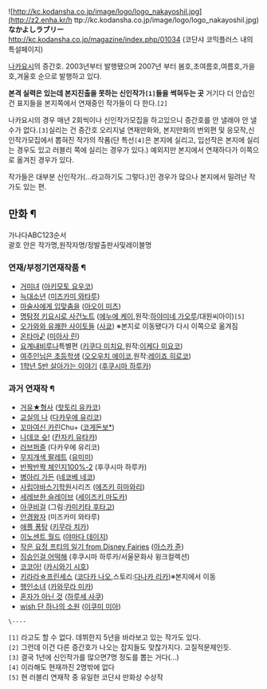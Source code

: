 ![http://kc.kodansha.co.jp/image/logo/logo_nakayoshil.jpg](http://z2.enha.kr/h
ttp://kc.kodansha.co.jp/image/logo/logo_nakayoshil.jpg)  
**なかよしラブリー**  
<http://kc.kodansha.co.jp/magazine/index.php/01034> (코단샤 코믹플러스 내의 특설페이지)

[나카요시](%EB%82%98%EC%B9%B4%EC%9A%94%EC%8B%9C.md)의 증간호. 2003년부터 발행됐으며 2007년
부터 봄호,초여름호,여름호,가을호,겨울호 순으로 발행하고 있다.

**본격 실력은 있는데 본지진출을 못하는 신인작가`[1]`들을 썩혀두는 곳** 거기다 더 안습인 건 표지들을 본지쪽에서 연재중인 작가들이 다 한다.`[2]`

나카요시의 경우 매년 2회씩이나 신인작가모집을 하고있으니 증간호를 안 낼래야 안 낼수가 없다.`[3]`실리는 건 증간호 오리지널 연재만화와,
본지만화의 번외편 및 응모작,신인작가모집에서 뽑혀진 작가의 작품(단 특선`[4]`은 본지에 실리고, 입선작은 본지에 실리는 경우도 있고
러블리 쪽에 실리는 경우가 있다.) 예외지만 본지에서 연재하다가 이쪽으로 옮겨진 경우가 있다.

작가들은 대부분 신인작가(...라고하기도 그렇다.)인 경우가 많으나 본지에서 밀려난 작가도 있는 편.  

## 만화 ¶

가나다ABC123순서  
괄호 안은 작가명,원작자명/정발출판사및레이블명

### 연재/부정기연재작품 ¶

  * [거미녀](%EA%B1%B0%EB%AF%B8%EB%85%80.md) ([아키모토 요우코](%EC%95%84%ED%82%A4%EB%AA%A8%ED%86%A0%20%EC%9A%94%EC%9A%B0%EC%BD%94.md))
  * [늑대소년](%EB%8A%91%EB%8C%80%EC%86%8C%EB%85%84.md) ([미즈카미 와타루](%EB%AF%B8%EC%A6%88%EC%B9%B4%EB%AF%B8%20%EC%99%80%ED%83%80%EB%A3%A8.md))
  * [마술사에게 입맞춤을](%EB%A7%88%EC%88%A0%EC%82%AC%EC%97%90%EA%B2%8C%20%EC%9E%85%EB%A7%9E%EC%B6%A4%EC%9D%84.md) ([아오이 미츠](%EC%95%84%EC%98%A4%EC%9D%B4%20%EB%AF%B8%EC%B8%A0.md))
  * [명탐정 키요시로 사건노트](%EB%AA%85%ED%83%90%EC%A0%95%20%ED%82%A4%EC%9A%94%EC%8B%9C%EB%A1%9C%20%EC%82%AC%EA%B1%B4%EB%85%B8%ED%8A%B8.md) ([에누에 케이](%EC%97%90%EB%88%84%EC%97%90%20%EC%BC%80%EC%9D%B4.md),원작:[하야미네 가오루](%ED%95%98%EC%95%BC%EB%AF%B8%EB%84%A4%20%EA%B0%80%EC%98%A4%EB%A3%A8.md)/대원씨아이)`[5]`
  * [오가와와 유쾌한 사이토들](%EC%98%A4%EA%B0%80%EC%99%80%EC%99%80%20%EC%9C%A0%EC%BE%8C%ED%95%9C%20%EC%82%AC%EC%9D%B4%ED%86%A0%EB%93%A4.md) ([사쿄](%EC%82%AC%EC%BF%84%28%EC%9E%91%EA%B0%80%29.md)) ※본지로 이동됐다가 다시 이쪽으로 옮겨짐
  * [온타마♪](%EC%98%A8%ED%83%80%EB%A7%88%E2%99%AA.md) ([미아사 린](%EB%AF%B8%EC%95%84%EC%82%AC%20%EB%A6%B0.md))
  * [요계내비루나](%EC%9A%94%EA%B3%84%EB%82%B4%EB%B9%84%EB%A3%A8%EB%82%98.md)특별편 ([키쿠다 미치요](%ED%82%A4%EC%BF%A0%EB%8B%A4%20%EB%AF%B8%EC%B9%98%EC%9A%94.md),원작:[이케다 미요코](%EC%9D%B4%EC%BC%80%EB%8B%A4%20%EB%AF%B8%EC%9A%94%EC%BD%94.md))
  * [여주인님은 초등학생](%EC%97%AC%EC%A3%BC%EC%9D%B8%EB%8B%98%EC%9D%80%20%EC%B4%88%EB%93%B1%ED%95%99%EC%83%9D.md) ([오오우치 에이코](%EC%98%A4%EC%98%A4%EC%9A%B0%EC%B9%98%20%EC%97%90%EC%9D%B4%EC%BD%94.md),원작:[레이죠 히로코](%EB%A0%88%EC%9D%B4%EC%A3%A0%20%ED%9E%88%EB%A1%9C%EC%BD%94.md))
  * [1학년 5반 살아가는 이야기](1%ED%95%99%EB%85%84%205%EB%B0%98%20%EC%82%B4%EC%95%84%EA%B0%80%EB%8A%94%20%EC%9D%B4%EC%95%BC%EA%B8%B0.md) ([후쿠시마 하루카](%ED%9B%84%EC%BF%A0%EC%8B%9C%EB%A7%88%20%ED%95%98%EB%A3%A8%EC%B9%B4.md))

### 과거 연재작 ¶

  * [거유★형사](%EA%B1%B0%EC%9C%A0%E2%98%85%ED%98%95%EC%82%AC.md) ([핫토리 유카코](%ED%95%AB%ED%86%A0%EB%A6%AC%20%EC%9C%A0%EC%B9%B4%EC%BD%94.md))
  * [교실의 나](%EA%B5%90%EC%8B%A4%EC%9D%98%20%EB%82%98.md) ([다카우에 유리코](%EB%8B%A4%EC%B9%B4%EC%9A%B0%EC%97%90%20%EC%9C%A0%EB%A6%AC%EC%BD%94.md))
  * [꼬마여신 카린](%EA%BC%AC%EB%A7%88%EC%97%AC%EC%8B%A0%20%EC%B9%B4%EB%A6%B0.md)Chu+ ([코게돈보*](%EC%BD%94%EA%B2%8C%EB%8F%88%EB%B3%B4%2A.md))
  * [나데코 슛!](%EB%82%98%EB%8D%B0%EC%BD%94%20%EC%8A%9B%21.md) ([칸자키 유타카](%EC%B9%B8%EC%9E%90%ED%82%A4%20%EC%9C%A0%ED%83%80%EC%B9%B4.md))
  * [러브퍼즐](%EB%9F%AC%EB%B8%8C%ED%8D%BC%EC%A6%90.md) (다카우에 유리코)
  * [무지개색 팔레트](%EB%AC%B4%EC%A7%80%EA%B0%9C%EC%83%89%20%ED%8C%94%EB%A0%88%ED%8A%B8.md) ([유미미](%EC%9C%A0%EB%AF%B8%EB%AF%B8.md))
  * [반짝반짝 체인지100%-2](%EB%B0%98%EC%A7%9D%EB%B0%98%EC%A7%9D%20%EC%B2%B4%EC%9D%B8%EC%A7%80100%25-2.md) (후쿠시마 하루카)
  * [병아리 가든](%EB%B3%91%EC%95%84%EB%A6%AC%20%EA%B0%80%EB%93%A0.md) ([네코베 네코](%EB%84%A4%EC%BD%94%EB%B2%A0%20%EB%84%A4%EC%BD%94.md))
  * [사립야바스기학원](%EC%82%AC%EB%A6%BD%EC%95%BC%EB%B0%94%EC%8A%A4%EA%B8%B0%ED%95%99%EC%9B%90.md)시리즈 ([에즈키 히마와리](%EC%97%90%EC%A6%88%ED%82%A4%20%ED%9E%88%EB%A7%88%EC%99%80%EB%A6%AC.md))
  * [세레브한 슬레이브](%EC%84%B8%EB%A0%88%EB%B8%8C%ED%95%9C%20%EC%8A%AC%EB%A0%88%EC%9D%B4%EB%B8%8C.md) ([세이즈키 마도카](%EC%84%B8%EC%9D%B4%EC%A6%88%ED%82%A4%20%EB%A7%88%EB%8F%84%EC%B9%B4.md))
  * [아쿠비걸](%EC%95%84%EC%BF%A0%EB%B9%84%EA%B1%B8.md) (그림:[카미키타 후타고](%EC%B9%B4%EB%AF%B8%ED%82%A4%ED%83%80%20%ED%9B%84%ED%83%80%EA%B3%A0.md))
  * [안경왕자](%EC%95%88%EA%B2%BD%EC%99%95%EC%9E%90.md) (미즈카미 와타루)
  * [애플 퐁탕](%EC%95%A0%ED%94%8C%20%ED%90%81%ED%83%95.md) ([키무라 치카](%ED%82%A4%EB%AC%B4%EB%9D%BC%20%EC%B9%98%EC%B9%B4.md))
  * [이노센트 월드](%EC%9D%B4%EB%85%B8%EC%84%BC%ED%8A%B8%20%EC%9B%94%EB%93%9C.md) ([야마다 데이지](%EC%95%BC%EB%A7%88%EB%8B%A4%20%EB%8D%B0%EC%9D%B4%EC%A7%80.md))
  * [작은 요정 프티의 일기 from Disney Fairies](%EC%9E%91%EC%9D%80%20%EC%9A%94%EC%A0%95%20%ED%94%84%ED%8B%B0%EC%9D%98%20%EC%9D%BC%EA%B8%B0%20from%20Disney%20Fairies.md) ([아스카 쥰](%EC%95%84%EC%8A%A4%EC%B9%B4%20%EC%A5%B0.md))
  * [짐승인걸 어떡해](%EC%A7%90%EC%8A%B9%EC%9D%B8%EA%B1%B8%20%EC%96%B4%EB%96%A1%ED%95%B4.md) (후쿠시마 하루카/서울문화사 윙크컬렉션)
  * [코코아!](%EC%BD%94%EC%BD%94%EC%95%84%21.md) ([카시와기 시호](%EC%B9%B4%EC%8B%9C%EC%99%80%EA%B8%B0%20%EC%8B%9C%ED%98%B8.md))
  * [키라라☆프린세스](%ED%82%A4%EB%9D%BC%EB%9D%BC%E2%98%86%ED%94%84%EB%A6%B0%EC%84%B8%EC%8A%A4.md) ([코다카 나오](%EC%BD%94%EB%8B%A4%EC%B9%B4%20%EB%82%98%EC%98%A4.md),스토리:[다나카 리카](%EB%8B%A4%EB%82%98%EC%B9%B4%20%EB%A6%AC%EC%B9%B4.md))※본지에서 이동
  * [행인소녀](%ED%96%89%EC%9D%B8%EC%86%8C%EB%85%80.md) ([카와무라 미카](%EC%B9%B4%EC%99%80%EB%AC%B4%EB%9D%BC%20%EB%AF%B8%EC%B9%B4.md))
  * [혼자가 아닌 것](%ED%98%BC%EC%9E%90%EA%B0%80%20%EC%95%84%EB%8B%8C%20%EA%B2%83.md) ([하루세 사쿠](%ED%95%98%EB%A3%A8%EC%84%B8%20%EC%82%AC%EC%BF%A0.md))
  * [wish 단 하나의 소원](wish%20%EB%8B%A8%20%ED%95%98%EB%82%98%EC%9D%98%20%EC%86%8C%EC%9B%90.md) ([이쿠미 미아](%EC%9D%B4%EC%BF%A0%EB%AF%B8%20%EB%AF%B8%EC%95%84.md))  

`\----`

`[1]` 라고도 할 수 없다. 데뷔한지 5년을 바라보고 있는 작가도 있다.  
`[2]` 그런데 이건 다른 증간호가 나오는 잡지들도 맞찮가지다. 고질적문제인듯.  
`[3]` 결국 1년에 신인작가를 많으면7명 정도를 뽑는 거다(...)  
`[4]` 이라해도 현재까진 2명밖에 없다  
`[5]` 현 러블리 연재작 중 유일한 코단샤 만화상 수상작

